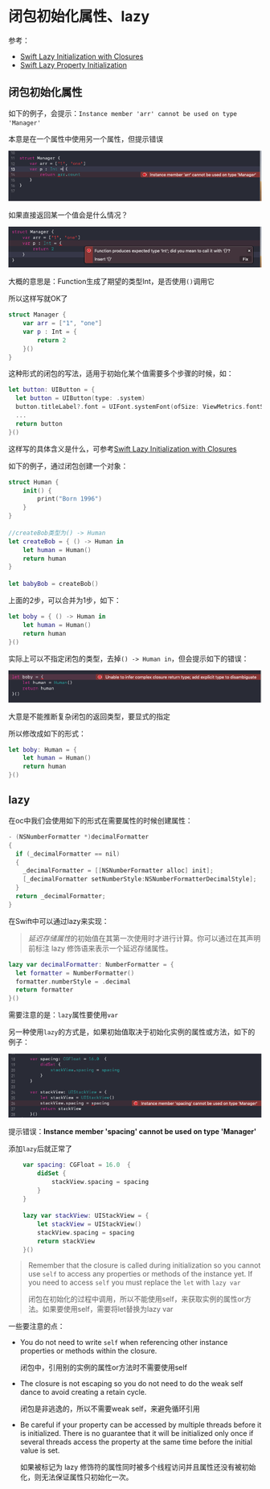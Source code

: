 # 闭包初始化属性、lazy

参考：

+ [Swift Lazy Initialization with Closures](https://www.bobthedeveloper.io/blog/swift-lazy-initialization-with-closures)
+ [Swift Lazy Property Initialization](https://useyourloaf.com/blog/swift-lazy-property-initialization/)



## 闭包初始化属性

如下的例子，会提示：`Instance member 'arr' cannot be used on type 'Manager'`

本意是在一个属性中使用另一个属性，但提示错误

![25](https://github.com/winfredzen/iOS-Basic/blob/master/Swift/images/25.png)

如果直接返回某一个值会是什么情况？

![26](https://github.com/winfredzen/iOS-Basic/blob/master/Swift/images/26.png)

大概的意思是：Function生成了期望的类型Int，是否使用`()`调用它

所以这样写就OK了

```swift
struct Manager {
    var arr = ["1", "one"]
    var p : Int = {
        return 2
    }()
}
```

这种形式的闭包的写法，适用于初始化某个值需要多个步骤的时候，如：

```swift
let button: UIButton = {
  let button = UIButton(type: .system)
  button.titleLabel?.font = UIFont.systemFont(ofSize: ViewMetrics.fontSize)
  ...
  return button
}()
```

这样写的具体含义是什么，可参考[Swift Lazy Initialization with Closures](https://www.bobthedeveloper.io/blog/swift-lazy-initialization-with-closures)

如下的例子，通过闭包创建一个对象：

```swift
struct Human {
    init() {
        print("Born 1996")
    }
}

//createBob类型为() -> Human
let createBob = { () -> Human in
    let human = Human()
    return human
}

let babyBob = createBob()
```

上面的2步，可以合并为1步，如下：

```swift
let boby = { () -> Human in
    let human = Human()
    return human
}()
```

实际上可以不指定闭包的类型，去掉`() -> Human in`，但会提示如下的错误：

![27](https://github.com/winfredzen/iOS-Basic/blob/master/Swift/images/27.png)

大意是不能推断复杂闭包的返回类型，要显式的指定

所以修改成如下的形式：

```swift
let boby: Human = {
    let human = Human()
    return human
}()
```



## lazy

在oc中我们会使用如下的形式在需要属性的时候创建属性：

```objective-c
- (NSNumberFormatter *)decimalFormatter
{
  if (_decimalFormatter == nil)
  {
    _decimalFormatter = [[NSNumberFormatter alloc] init];
    [_decimalFormatter setNumberStyle:NSNumberFormatterDecimalStyle];        
  }
  return _decimalFormatter;
}
```

在Swift中可以通过lazy来实现：

> *延迟存储属性*的初始值在其第一次使用时才进行计算。你可以通过在其声明前标注 lazy 修饰语来表示一个延迟存储属性。

```swift
lazy var decimalFormatter: NumberFormatter = {
  let formatter = NumberFormatter()
  formatter.numberStyle = .decimal
  return formatter
}()
```

需要注意的是：`lazy`属性要使用`var`

另一种使用`lazy`的方式是，如果初始值取决于初始化实例的属性或方法，如下的例子：

![28](https://github.com/winfredzen/iOS-Basic/blob/master/Swift/images/28.png)

提示错误：**Instance member 'spacing' cannot be used on type 'Manager'**

添加`lazy`后就正常了

```swift
    var spacing: CGFloat = 16.0  {
        didSet {
            stackView.spacing = spacing
        }
    }
    
    lazy var stackView: UIStackView = {
        let stackView = UIStackView()
        stackView.spacing = spacing
        return stackView
    }()
```

> Remember that the closure is called during initialization so you cannot use `self` to access any properties or methods of the instance yet. If you need to access `self` you must replace the `let` with `lazy var`
>
> 闭包在初始化的过程中调用，所以不能使用self，来获取实例的属性or方法。如果要使用self，需要将let替换为lazy var



一些要注意的点：

+ You do not need to write `self` when referencing other instance properties or methods within the closure.

  闭包中，引用别的实例的属性or方法时不需要使用self

+ The closure is not escaping so you do not need to do the weak self dance to avoid creating a retain cycle.

  闭包是非逃逸的，所以不需要weak self，来避免循环引用

+ Be careful if your property can be accessed by multiple threads before it is initialized. There is no guarantee that it will be initialized only once if several threads access the property at the same time before the initial value is set.

  如果被标记为 lazy 修饰符的属性同时被多个线程访问并且属性还没有被初始化，则无法保证属性只初始化一次。










